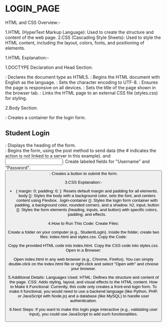 # LOGIN_PAGE

HTML and CSS Overview:-

1.HTML (HyperText Markup Language): Used to create the structure and content of the web page.
2.CSS (Cascading Style Sheets): Used to style the HTML content, including the layout, colors, fonts, and positioning of elements.

1.HTML Explanation:-

1.DOCTYPE Declaration and Head Section:

<!DOCTYPE html>: Declares the document type as HTML5.
<html lang="en">: Begins the HTML document with English as the language.
<meta charset="UTF-8">: Sets the character encoding to UTF-8.
<meta name="viewport" content="width=device-width, initial-scale=1.0">: Ensures the page is responsive on all devices.
<title>Student Login Page</title>: Sets the title of the page shown in the browser tab.
<link rel="stylesheet" href="styles.css">: Links the HTML page to an external CSS file (styles.css) for styling.

2.Body Section:

<div class="login-container">: Creates a container for the login form.
<h2>Student Login</h2>: Displays the heading of the form.
<form action="#" method="post">: Begins the form, using the post method to send data (the # indicates the action is not linked to a server in this example).
<label> and <input>: Create labeled fields for "Username" and "Password".
<button type="submit">: Creates a button to submit the form.

3.CSS Explanation:-

* { margin: 0; padding: 0; }: Resets default margin and padding for all elements.
body {}: Styles the body with a background color, sets the font, and centers content using Flexbox.
.login-container {}: Styles the login form container with padding, a background color, rounded corners, and a shadow.
h2, input, button {}: Styles the form elements (heading, inputs, and button) with specific colors, padding, and effects.

4.How to Run This Code:
Create Files:

Create a folder on your computer (e.g., StudentLogin).
Inside the folder, create two files: index.html and styles.css.
Copy the Code:

Copy the provided HTML code into index.html.
Copy the CSS code into styles.css.
Open in a Browser:

Open index.html in any web browser (e.g., Chrome, Firefox).
You can simply double-click on the index.html file or right-click and select "Open with" and choose your browser.

5.Additional Details:
Languages Used:
HTML: Defines the structure and content of the page.
CSS: Adds styling, layout, and visual effects to the HTML content.
How to Make it Functional:
Currently, this code only creates a front-end login form. To make it functional, you would need to use a backend language (like Python, PHP, or JavaScript with Node.js) and a database (like MySQL) to handle user authentication.

6.Next Steps:
If you want to make this login page interactive (e.g., validating user input), you could use JavaScript to add such functionalities.